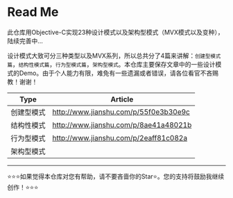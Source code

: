 
# Read Me
此仓库用Objective-C实现23种设计模式以及架构型模式（MVX模式以及变种），陆续完善中...

设计模式大致可分三种类型以及MVX系列，所以总共分了4篇来讲解：`创建型模式篇`，`结构性模式篇`，`行为型模式篇`，`架构型模式`。本仓库主要保存文章中的一些设计模式的Demo。由于个人能力有限，难免有一些遗漏或者错误，请各位看官不吝赐教！谢谢！


Type | Article
---|---
创建型模式 | http://www.jianshu.com/p/55f0e3b30e9c
结构性模式 | http://www.jianshu.com/p/8ae41a48021b
行为型模式 | http://www.jianshu.com/p/2eaff81c082a
架构型模式 |

---

⭐⭐⭐如果觉得本仓库对您有帮助，请不要吝啬你的Star⭐。您的支持将鼓励我继续创作！⭐⭐⭐

